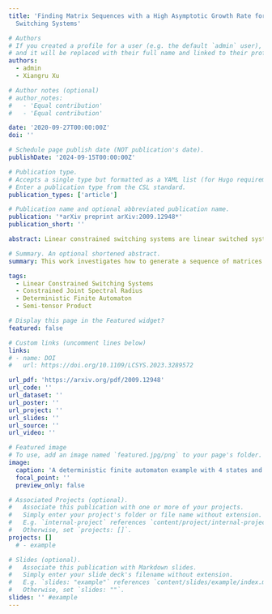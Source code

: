 ```yaml
---
title: 'Finding Matrix Sequences with a High Asymptotic Growth Rate for Linear Constrained
  Switching Systems'

# Authors
# If you created a profile for a user (e.g. the default `admin` user), write the username (folder name) here
# and it will be replaced with their full name and linked to their profile.
authors:
  - admin
  - Xiangru Xu

# Author notes (optional)
# author_notes:
#   - 'Equal contribution'
#   - 'Equal contribution'

date: '2020-09-27T00:00:00Z'
doi: ''

# Schedule page publish date (NOT publication's date).
publishDate: '2024-09-15T00:00:00Z'

# Publication type.
# Accepts a single type but formatted as a YAML list (for Hugo requirements).
# Enter a publication type from the CSL standard.
publication_types: ['article']

# Publication name and optional abbreviated publication name.
publication: '*arXiv preprint arXiv:2009.12948*'
publication_short: ''

abstract: Linear constrained switching systems are linear switched systems whose switching sequences are constrained by a deterministic finite automaton. This work investigates how to generate a sequence of matrices with an asymptotic growth rate close to the constrained joint spectral radius (CJSR) for constrained switching systems, based on our previous result that reveals the equivalence of a constrained switching system and a lifted arbitrary switching system. By using the dual solution of a sum-of-squares optimization program, an algorithm is designed for the lifted arbitrary switching system to produce a sequence of matrices with an asymptotic growth rate that is close to the CJSR of the original constrained switching system. It is also shown that a type of existing algorithms designed for arbitrary switching systems can be applied to the lifted system such that the desired sequence of matrices can be generated for the constrained switching system. Several numerical examples are provided to illustrate the better performance of the proposed algorithms compared with existing ones.

# Summary. An optional shortened abstract.
summary: This work investigates how to generate a sequence of matrices with an asymptotic growth rate close to the constrained joint spectral radius (CJSR) for constrained switching systems.

tags:
  - Linear Constrained Switching Systems
  - Constrained Joint Spectral Radius
  - Deterministic Finite Automaton
  - Semi-tensor Product

# Display this page in the Featured widget?
featured: false

# Custom links (uncomment lines below)
links:
# - name: DOI
#   url: https://doi.org/10.1109/LCSYS.2023.3289572

url_pdf: 'https://arxiv.org/pdf/2009.12948'
url_code: ''
url_dataset: ''
url_poster: ''
url_project: ''
url_slides: ''
url_source: ''
url_video: ''

# Featured image
# To use, add an image named `featured.jpg/png` to your page's folder.
image:
  caption: 'A deterministic finite automaton example with 4 states and 4 input symbols'
  focal_point: ''
  preview_only: false

# Associated Projects (optional).
#   Associate this publication with one or more of your projects.
#   Simply enter your project's folder or file name without extension.
#   E.g. `internal-project` references `content/project/internal-project/index.md`.
#   Otherwise, set `projects: []`.
projects: []
  # - example

# Slides (optional).
#   Associate this publication with Markdown slides.
#   Simply enter your slide deck's filename without extension.
#   E.g. `slides: "example"` references `content/slides/example/index.md`.
#   Otherwise, set `slides: ""`.
slides: '' #example
---
```


<!-- {{% callout note %}}
Click the _Cite_ button above to demo the feature to enable visitors to import publication metadata into their reference management software.
{{% /callout %}}

{{% callout note %}}
Create your slides in Markdown - click the _Slides_ button to check out the example.
{{% /callout %}} -->

<!-- Add the publication's **full text** or **supplementary notes** here. You can use rich formatting such as including [code, math, and images](https://docs.hugoblox.com/content/writing-markdown-latex/). -->